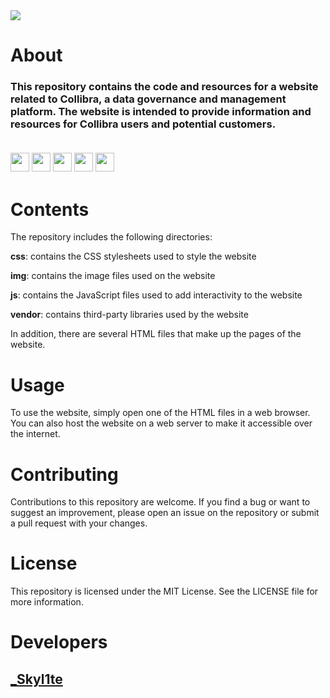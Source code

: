 <img src="https://www.netzdesign.io/fileadmin/user_upload/ext/nd_skills/HTML_CSS_JS.png"/>

<h1>About</h1>
<h3>This repository contains the code and resources for a website related to Collibra, a data governance and management platform. The website is intended to provide information and resources for Collibra users and potential customers.<p>

<br>

<img src="https://img.shields.io/badge/-HTML-orange" height="30px"/>
<img src="https://img.shields.io/badge/-CSS-blue" height="30px"/>
<img src="https://img.shields.io/badge/-JavaScript-yellow" height="30px"/>
<img src="https://img.shields.io/badge/-SASS-ff69b4" height="30px"/>
<img src="https://img.shields.io/badge/-Bootstrap-blueviolet" height="30px"/>
</p> 
<h1>Contents</h1>
The repository includes the following directories:

<p><b>css</b>: contains the CSS stylesheets used to style the website</p>
<p><b>img</b>: contains the image files used on the website</p>
<p><b>js</b>: contains the JavaScript files used to add interactivity to the website</p>
<p><b>vendor</b>: contains third-party libraries used by the website</p>

In addition, there are several HTML files that make up the pages of the website.

<h1>Usage</h1>
To use the website, simply open one of the HTML files in a web browser. You can also host the website on a web server to make it accessible over the internet.

<h1>Contributing</h1>
Contributions to this repository are welcome. If you find a bug or want to suggest an improvement, please open an issue on the repository or submit a pull request with your changes.

<h1>License</h1>
This repository is licensed under the MIT License. See the LICENSE file for more information.


<h1>Developers</h1>
<h2><a href="https://github.com/Skyl1te">_Skyl1te</a></h2>

